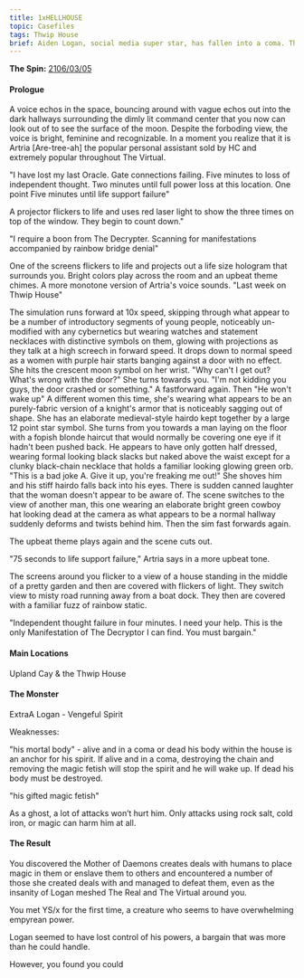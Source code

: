 ```yaml
---
title: 1xHELLHOUSE
topic: Casefiles
tags: Thwip House
brief: Aiden Logan, social media super star, has fallen into a coma. The house is thrown into a mysterious lock down.
---
```


__The Spin:__ [2106/03/05](http://thespin.glitch.me/archive/2108-03-05)

#### Prologue

A voice echos in the space, bouncing around with vague echos out into the dark hallways surrounding the dimly lit command center that you now can look out of to see the surface of the moon. Despite the forboding view, the voice is bright, feminine and recognizable. In a moment you realize that it is Artria [Are-tree-ah] the popular personal assistant sold by HC and extremely popular throughout The Virtual. 

"I have lost my last Oracle. Gate connections failing. Five minutes to loss of independent thought. Two minutes until full power loss at this location. One point Five minutes until life support failure" 

A projector flickers to life and uses red laser light to show the three times on top of the window. They begin to count down."

"I require a boon from The Decrypter. Scanning for manifestations accompanied by rainbow bridge denial"

One of the screens flickers to life and projects out a life size hologram that surrounds you. Bright colors play across the room and an upbeat theme chimes. A more monotone version of Artria's voice sounds. "Last week on Thwip House" 

The simulation runs forward at 10x speed, skipping through what appear to be a number of introductory segments of young people, noticeably un-modified with any cybernetics but wearing watches and statement necklaces with distinctive symbols on them, glowing with projections as they talk at a high screech in forward speed. It drops down to normal speed as a women with purple hair starts banging against a door with no effect. She hits the crescent moon symbol on her wrist. "Why can't I get out? What's wrong with the door?" She turns towards you. "I'm not kidding you guys, the door crashed or something." A fastforward again. Then "He won't wake up" A different women this time, she's wearing what appears to be an purely-fabric version of a knight's armor that is noticeably sagging out of shape. She has an elaborate medieval-style hairdo kept together by a large 12 point star symbol. She turns from you towards a man laying on the floor with a fopish blonde haircut that would normally be covering one eye if it hadn't been pushed back. He appears to have only gotten half dressed, wearing formal looking black slacks but naked above the waist except for a clunky black-chain necklace that holds a familiar looking glowing green orb. "This is a bad joke A. Give it up, you're freaking me out!" She shoves him and his stiff hairdo falls back into his eyes. There is sudden canned laughter that the woman doesn't appear to be aware of. The scene switches to the view of another man, this one wearing an elaborate bright green cowboy hat looking dead at the camera as what appears to be a normal hallway suddenly deforms and twists behind him. Then the sim fast forwards again.

The upbeat theme plays again and the scene cuts out. 

"75 seconds to life support failure," Artria says in a more upbeat tone.

The screens around you flicker to a view of a house standing in the middle of a pretty garden and then are covered with flickers of light. They switch view to misty road running away from a boat dock. They then are covered with a familiar fuzz of rainbow static. 

"Independent thought failure in four minutes. I need your help. This is the only Manifestation of The Decryptor I can find. You must bargain."

#### Main Locations

Upland Cay & the Thwip House

#### The Monster

ExtraA Logan - Vengeful Spirit

Weaknesses: 

"his mortal body" - alive and in a coma or dead his body within the house is an anchor for his spirit. If alive and in a coma, destroying the chain and removing the magic fetish will stop the spirit and he will wake up. If dead his body must be destroyed. 

"his gifted magic fetish"

As a ghost, a lot of attacks won’t hurt him. Only attacks using rock salt, cold iron, or magic can harm him at all.

#### The Result

You discovered the Mother of Daemons creates deals with humans to place magic in them or enslave them to others and encountered a number of those she created deals with and managed to defeat them, even as the insanity of Logan meshed The Real and The Virtual around you. 

You met YS/x for the first time, a creature who seems to have overwhelming empyrean power. 

Logan seemed to have lost control of his powers, a bargain that was more than he could handle. 

However, you found you could 

